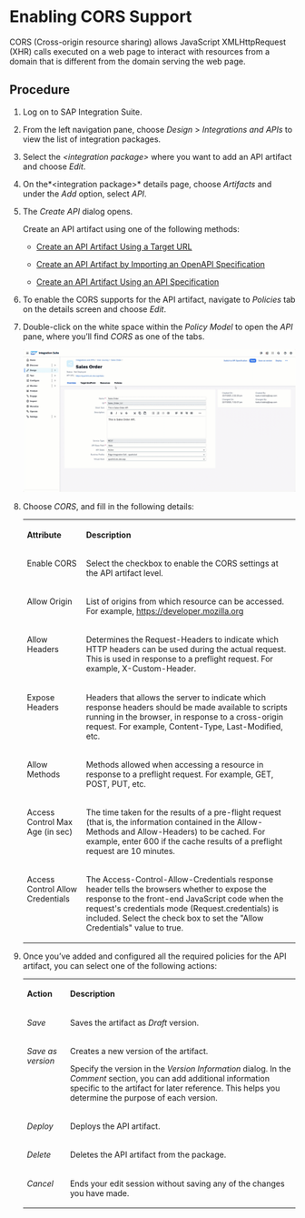 <!-- loio03e11361b5734b99ad4dea78ea1527fd -->

# Enabling CORS Support

CORS \(Cross-origin resource sharing\) allows JavaScript XMLHttpRequest \(XHR\) calls executed on a web page to interact with resources from a domain that is different from the domain serving the web page.



<a name="loio03e11361b5734b99ad4dea78ea1527fd__steps_kgl_x12_xyb"/>

## Procedure

1.  Log on to SAP Integration Suite.

2.  From the left navigation pane, choose *Design* \> *Integrations and APIs* to view the list of integration packages.

3.  Select the *<integration package\>* where you want to add an API artifact and choose *Edit*.

4.  On the*<integration package\>* details page, choose *Artifacts* and under the *Add* option, select *API*.

5.  The *Create API* dialog opens.

    Create an API artifact using one of the following methods:

    -   [Create an API Artifact Using a Target URL](create-an-api-artifact-using-a-target-url-914f57e.md) 

    -   [Create an API Artifact by Importing an OpenAPI Specification](create-an-api-artifact-by-importing-an-openapi-specification-fb99a7d.md)

    -   [Create an API Artifact Using an API Specification](create-an-api-artifact-using-an-api-specification-39c2b30.md)


6.  To enable the CORS supports for the API artifact, navigate to *Policies* tab on the details screen and choose *Edit*.

7.  Double-click on the white space within the *Policy Model* to open the *API* pane, where you’ll find *CORS* as one of the tabs.

    ![](images/CORS_GIF_9cefe2d.gif)

8.  Choose *CORS*, and fill in the following details:


    <table>
    <tr>
    <th valign="top">

    Attribute
    
    </th>
    <th valign="top">

    Description
    
    </th>
    </tr>
    <tr>
    <td valign="top">
    
    Enable CORS
    
    </td>
    <td valign="top">
    
    Select the checkbox to enable the CORS settings at the API artifact level.
    
    </td>
    </tr>
    <tr>
    <td valign="top">
    
    Allow Origin
    
    </td>
    <td valign="top">
    
    List of origins from which resource can be accessed. For example, https://developer.mozilla.org
    
    </td>
    </tr>
    <tr>
    <td valign="top">
    
    Allow Headers
    
    </td>
    <td valign="top">
    
    Determines the Request-Headers to indicate which HTTP headers can be used during the actual request. This is used in response to a preflight request. For example, X-Custom-Header.
    
    </td>
    </tr>
    <tr>
    <td valign="top">
    
    Expose Headers
    
    </td>
    <td valign="top">
    
    Headers that allows the server to indicate which response headers should be made available to scripts running in the browser, in response to a cross-origin request. For example, Content-Type, Last-Modified, etc.
    
    </td>
    </tr>
    <tr>
    <td valign="top">
    
    Allow Methods
    
    </td>
    <td valign="top">
    
    Methods allowed when accessing a resource in response to a preflight request. For example, GET, POST, PUT, etc.
    
    </td>
    </tr>
    <tr>
    <td valign="top">
    
    Access Control Max Age \(in sec\)
    
    </td>
    <td valign="top">
    
    The time taken for the results of a pre-flight request \(that is, the information contained in the Allow-Methods and Allow-Headers\) to be cached. For example, enter 600 if the cache results of a preflight request are 10 minutes.
    
    </td>
    </tr>
    <tr>
    <td valign="top">
    
    Access Control Allow Credentials
    
    </td>
    <td valign="top">
    
    The Access-Control-Allow-Credentials response header tells the browsers whether to expose the response to the front-end JavaScript code when the request's credentials mode \(Request.credentials\) is included. Select the check box to set the "Allow Credentials" value to true.
    
    </td>
    </tr>
    </table>
    
9.  Once you’ve added and configured all the required policies for the API artifact, you can select one of the following actions:


    <table>
    <tr>
    <th valign="top">

    Action
    
    </th>
    <th valign="top">

    Description
    
    </th>
    </tr>
    <tr>
    <td valign="top">
    
    *Save* 
    
    </td>
    <td valign="top">
    
    Saves the artifact as *Draft* version.
    
    </td>
    </tr>
    <tr>
    <td valign="top">
    
    *Save as version* 
    
    </td>
    <td valign="top">
    
    Creates a new version of the artifact.

    Specify the version in the *Version Information* dialog. In the *Comment* section, you can add additional information specific to the artifact for later reference. This helps you determine the purpose of each version.
    
    </td>
    </tr>
    <tr>
    <td valign="top">
    
    *Deploy* 
    
    </td>
    <td valign="top">
    
    Deploys the API artifact.
    
    </td>
    </tr>
    <tr>
    <td valign="top">
    
    *Delete* 
    
    </td>
    <td valign="top">
    
    Deletes the API artifact from the package.
    
    </td>
    </tr>
    <tr>
    <td valign="top">
    
    *Cancel* 
    
    </td>
    <td valign="top">
    
    Ends your edit session without saving any of the changes you have made.
    
    </td>
    </tr>
    </table>
    


